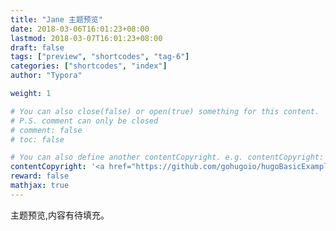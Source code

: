 ```yaml
---
title: "Jane 主题预览"
date: 2018-03-06T16:01:23+08:00
lastmod: 2018-03-07T16:01:23+08:00
draft: false
tags: ["preview", "shortcodes", "tag-6"]
categories: ["shortcodes", "index"]
author: "Typora"

weight: 1

# You can also close(false) or open(true) something for this content.
# P.S. comment can only be closed
# comment: false
# toc: false

# You can also define another contentCopyright. e.g. contentCopyright: "This is another copyright."
contentCopyright: '<a href="https://github.com/gohugoio/hugoBasicExample" rel="noopener" target="_blank">See origin</a>'
reward: false
mathjax: true
---
```


主题预览,内容有待填充。
